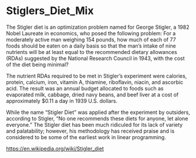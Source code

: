 # Stiglers_Diet_Mix

The Stigler diet is an optimization problem named for George Stigler, a 1982 Nobel Laureate in economics, who posed the following problem: For a moderately active man weighing 154 pounds, how much of each of 77 foods should be eaten on a daily basis so that the man’s intake of nine nutrients will be at least equal to the recommended dietary allowances (RDAs) suggested by the National Research Council in 1943, with the cost of the diet being minimal?

The nutrient RDAs required to be met in Stigler’s experiment were calories, protein, calcium, iron, vitamin A, thiamine, riboflavin, niacin, and ascorbic acid. The result was an annual budget allocated to foods such as evaporated milk, cabbage, dried navy beans, and beef liver at a cost of approximately $0.11 a day in 1939 U.S. dollars.

While the name “Stigler Diet” was applied after the experiment by outsiders, according to Stigler, “No one recommends these diets for anyone, let alone everyone.” The Stigler diet has been much ridiculed for its lack of variety and palatability; however, his methodology has received praise and is considered to be some of the earliest work in linear programming.

https://en.wikipedia.org/wiki/Stigler_diet
